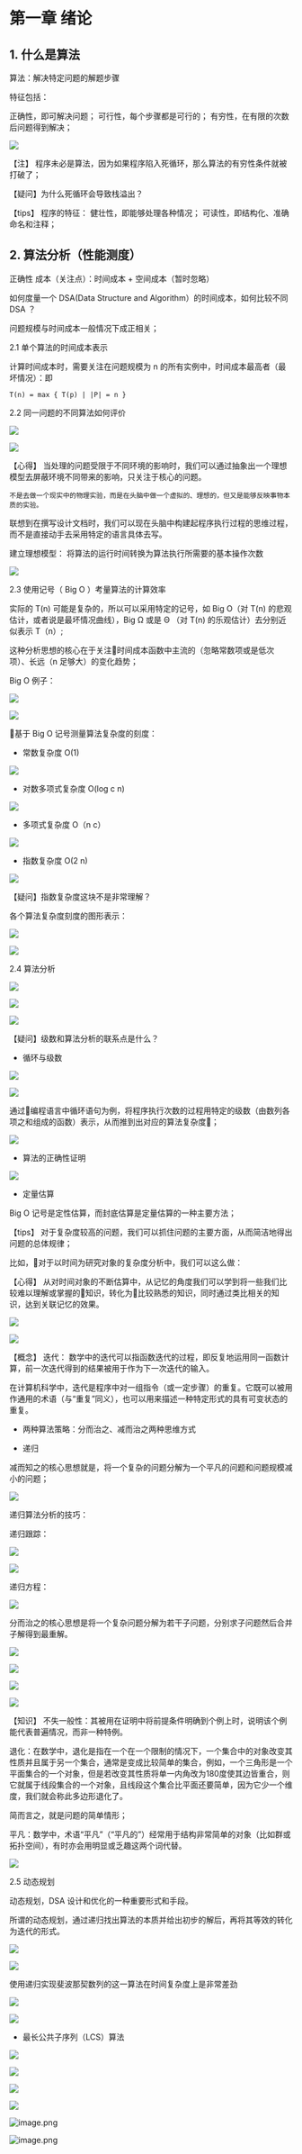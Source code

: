 # 第一章 绪论

## 1. 什么是算法

算法：解决特定问题的解题步骤

特征包括：

正确性，即可解决问题；
可行性，每个步骤都是可行的；
有穷性，在有限的次数后问题得到解决；

![](http://o97duqgf5.bkt.clouddn.com/18-1-27/62103810.jpg)

【注】
程序未必是算法，因为如果程序陷入死循环，那么算法的有穷性条件就被打破了；

【疑问】为什么死循环会导致栈溢出？

【tips】
程序的特征：
健壮性，即能够处理各种情况；
可读性，即结构化、准确命名和注释；

## 2. 算法分析（性能测度）

正确性
成本（关注点）：时间成本 + 空间成本（暂时忽略）

如何度量一个 DSA(Data Structure and Algorithm）的时间成本，如何比较不同 DSA ？

问题规模与时间成本一般情况下成正相关；

2.1 单个算法的时间成本表示

计算时间成本时，需要关注在问题规模为 n 的所有实例中，时间成本最高者（最坏情况）：即

```
T(n) = max { T(p) | |P| = n }
```

2.2 同一问题的不同算法如何评价

![](http://o97duqgf5.bkt.clouddn.com/18-1-28/41013483.jpg)

![](http://o97duqgf5.bkt.clouddn.com/18-1-28/5972490.jpg)

【心得】
当处理的问题受限于不同环境的影响时，我们可以通过抽象出一个理想模型去屏蔽环境不同带来的影响，只关注于核心的问题。

```
不是去做一个现实中的物理实验，而是在头脑中做一个虚拟的、理想的，但又是能够反映事物本质的实验。
```

联想到在撰写设计文档时，我们可以现在头脑中构建起程序执行过程的思维过程，而不是直接动手去采用特定的语言具体去写。

建立理想模型：
将算法的运行时间转换为算法执行所需要的基本操作次数

![](http://o97duqgf5.bkt.clouddn.com/18-1-28/83500953.jpg)

2.3 使用记号（ Big O ）考量算法的计算效率

实际的 T(n) 可能是复杂的，所以可以采用特定的记号，如 Big O（对 T(n) 的悲观估计，或者说是最坏情况曲线），Big Ω 或是 Θ （对 T(n) 的乐观估计）去分别近似表示 T（n）;

这种分析思想的核心在于关注时间成本函数中主流的（忽略常数项或是低次项）、长远（n 足够大）的变化趋势；

Big O 例子：

![](http://o97duqgf5.bkt.clouddn.com/18-1-28/64923234.jpg)

![](http://o97duqgf5.bkt.clouddn.com/18-1-28/15773889.jpg)

基于 Big O 记号测量算法复杂度的刻度：

- 常数复杂度 O(1)

![](http://o97duqgf5.bkt.clouddn.com/18-1-28/27017244.jpg)

- 对数多项式复杂度 O(log c n)

![](http://o97duqgf5.bkt.clouddn.com/18-1-28/75138202.jpg)

- 多项式复杂度 O（n c）

![](http://o97duqgf5.bkt.clouddn.com/18-1-28/21062050.jpg)

- 指数复杂度 O(2 n)

![](http://o97duqgf5.bkt.clouddn.com/18-1-28/5316671.jpg)

【疑问】指数复杂度这块不是非常理解？

各个算法复杂度刻度的图形表示：

![](http://o97duqgf5.bkt.clouddn.com/18-1-28/87259986.jpg)

![](http://o97duqgf5.bkt.clouddn.com/18-1-28/30543744.jpg)

2.4 算法分析


![](http://o97duqgf5.bkt.clouddn.com/18-1-28/9849504.jpg)

![](http://o97duqgf5.bkt.clouddn.com/18-1-28/53254879.jpg)

![](http://o97duqgf5.bkt.clouddn.com/18-1-28/4406072.jpg)

【疑问】级数和算法分析的联系点是什么？

- 循环与级数

![](http://o97duqgf5.bkt.clouddn.com/18-1-28/10417787.jpg)

![](http://o97duqgf5.bkt.clouddn.com/18-1-28/98336746.jpg)

通过编程语言中循环语句为例，将程序执行次数的过程用特定的级数（由数列各项之和组成的函数）表示，从而推到出对应的算法复杂度；

![](http://o97duqgf5.bkt.clouddn.com/18-1-28/57743854.jpg)

- 算法的正确性证明

![](http://o97duqgf5.bkt.clouddn.com/18-1-28/76033130.jpg)

- 定量估算

Big O 记号是定性估算，而封底估算是定量估算的一种主要方法；

【tips】
对于复杂度较高的问题，我们可以抓住问题的主要方面，从而简洁地得出问题的总体规律；

比如，对于以时间为研究对象的复杂度分析中，我们可以这么做：

【心得】
从对时间对象的不断估算中，从记忆的角度我们可以学到将一些我们比较难以理解或掌握的知识，转化为比较熟悉的知识，同时通过类比相关的知识，达到关联记忆的效果。

![](http://o97duqgf5.bkt.clouddn.com/18-1-28/14087427.jpg)

![](http://o97duqgf5.bkt.clouddn.com/18-1-28/6688093.jpg)

【概念】
迭代：
数学中的迭代可以指函数迭代的过程，即反复地运用同一函数计算，前一次迭代得到的结果被用于作为下一次迭代的输入。

在计算机科学中，迭代是程序中对一组指令（或一定步骤）的重复。它既可以被用作通用的术语（与“重复”同义），也可以用来描述一种特定形式的具有可变状态的重复。

- 两种算法策略：分而治之、减而治之两种思维方式

- 递归

减而知之的核心思想就是，将一个复杂的问题分解为一个平凡的问题和问题规模减小的问题；

![](http://o97duqgf5.bkt.clouddn.com/18-1-28/75520516.jpg)

递归算法分析的技巧：

递归跟踪：

![](http://o97duqgf5.bkt.clouddn.com/18-1-28/63656751.jpg)

![](http://o97duqgf5.bkt.clouddn.com/18-1-28/63656751.jpg)

递归方程：

![](http://o97duqgf5.bkt.clouddn.com/18-1-28/29359531.jpg)

分而治之的核心思想是将一个复杂问题分解为若干子问题，分别求子问题然后合并子解得到最重解。

![](http://o97duqgf5.bkt.clouddn.com/18-1-28/35269951.jpg)

![](http://o97duqgf5.bkt.clouddn.com/18-1-28/92409238.jpg)

![](http://o97duqgf5.bkt.clouddn.com/18-1-28/97233777.jpg)

![](http://o97duqgf5.bkt.clouddn.com/18-1-28/52120632.jpg)

【知识】
不失一般性：其被用在证明中将前提条件明确到个例上时，说明该个例能代表普遍情况，而非一种特例。

退化：在数学中，退化是指在一个在一个限制的情况下，一个集合中的对象改变其性质并且属于另一个集合，通常是变成比较简单的集合，例如，一个三角形是一个平面集合的一个对象，但是若改变其性质将单一内角改为180度使其边皆重合，则它就属于线段集合的一个对象，且线段这个集合比平面还要简单，因为它少一个维度，我们就会称此多边形退化了。

简而言之，就是问题的简单情形；

平凡：数学中，术语“平凡”（“平凡的”）经常用于结构非常简单的对象（比如群或拓扑空间），有时亦会用明显或乏趣这两个词代替。

![](http://o97duqgf5.bkt.clouddn.com/18-1-28/37152043.jpg)

2.5 动态规划

动态规划，DSA 设计和优化的一种重要形式和手段。

所谓的动态规划，通过递归找出算法的本质并给出初步的解后，再将其等效的转化为迭代的形式。

![](http://o97duqgf5.bkt.clouddn.com/18-1-28/26857641.jpg)

![](http://o97duqgf5.bkt.clouddn.com/18-1-28/59316936.jpg)

使用递归实现斐波那契数列的这一算法在时间复杂度上是非常差劲

![](http://o97duqgf5.bkt.clouddn.com/18-1-28/59316936.jpg)

![](http://o97duqgf5.bkt.clouddn.com/18-1-28/68352117.jpg)

- 最长公共子序列（LCS）算法

![](http://o97duqgf5.bkt.clouddn.com/18-1-28/35823338.jpg)

![](http://o97duqgf5.bkt.clouddn.com/18-1-28/86504603.jpg)

![](http://o97duqgf5.bkt.clouddn.com/18-1-28/88921702.jpg)


![](http://o97duqgf5.bkt.clouddn.com/18-1-29/82431091.jpg)

![image.png](http://upload-images.jianshu.io/upload_images/1993435-fa390b8d4dfbffe0.png?imageMogr2/auto-orient/strip%7CimageView2/2/w/1240)

![image.png](http://upload-images.jianshu.io/upload_images/1993435-48cd65de48d7eb7f.png?imageMogr2/auto-orient/strip%7CimageView2/2/w/1240)
